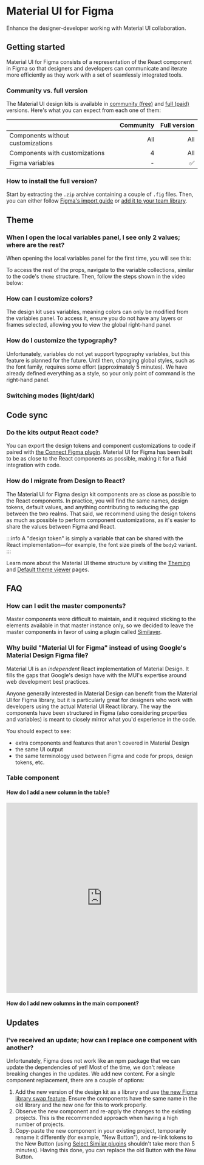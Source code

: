 # Material UI for Figma

<p class="description">Enhance the designer-developer working with Material UI collaboration.</p>

## Getting started

Material UI for Figma consists of a representation of the React component in Figma so that designers and developers can communicate and iterate more efficiently as they work with a set of seamlessly integrated tools.

### Community vs. full version

The Material UI design kits is available in [community (free)](https://www.figma.com/community/file/912837788133317724/material-ui-for-figma-and-mui-x) and [full (paid)](https://mui.com/store/items/figma-react/) versions.
Here's what you can expect from each one of them:

|                                   | Community | Full version |
| :-------------------------------- | --------: | -----------: |
| Components without customizations |       All |          All |
| Components with customizations    |         4 |          All |
| Figma variables                   |         - |           ✅ |

### How to install the full version?

Start by extracting the `.zip` archive containing a couple of `.fig` files.
Then, you can either follow [Figma's import guide](https://help.figma.com/hc/en-us/articles/360041003114-Import-files-into-Figma) or [add it to your team library](https://help.figma.com/hc/en-us/articles/360041051154-Getting-Started-with-Team-Library).

## Theme

### When I open the local variables panel, I see only 2 values; where are the rest?

When opening the local variables panel for the first time, you will see this:

<!-- ![Screenshot 2023-08-08 at 01.09.47.png](https://s3-us-west-2.amazonaws.com/secure.notion-static.com/4f2dd392-50f8-4b25-99ef-c52815fbc803/Screenshot_2023-08-08_at_01.09.47.png) -->

To access the rest of the props, navigate to the variable collections, similar to the code's `theme` structure.
Then, follow the steps shown in the video below:

### How can I customize colors?

The design kit uses variables, meaning colors can only be modified from the variables panel.
To access it, ensure you do not have any layers or frames selected, allowing you to view the global right-hand panel.

<!-- [MUI for Figma v5.14.0 - Material - Changing Colors 1080p.mov](https://s3-us-west-2.amazonaws.com/secure.notion-static.com/cc45d58e-d5c4-4411-a051-e9a1001c8c72/MUI_for_Figma_v5.14.0_-_Material_-_Changing_Colors_1080p.mov) -->

### How do I customize the typography?

Unfortunately, variables do not yet support typography variables, but this feature is planned for the future.
Until then, changing global styles, such as the font family, requires some effort (approximately 5 minutes).
We have already defined everything as a style, so your only point of command is the right-hand panel.

<!-- [MUI for Figma v5.14.0 - Material - Changing Typography.mov](https://s3-us-west-2.amazonaws.com/secure.notion-static.com/0f06be08-3a7d-4089-a1d0-7916c453830c/MUI_for_Figma_v5.14.0_-_Material_-_Changing_Typography.mov) -->

### Switching modes (light/dark)

<!-- [MUI for Figma v5.14.0 - Material - Changing Modes.mov](https://s3-us-west-2.amazonaws.com/secure.notion-static.com/2c670fba-c1f0-4636-88c3-5f0d1c33bc94/MUI_for_Figma_v5.14.0_-_Material_-_Changing_Modes.mov) -->

## Code sync

### Do the kits output React code?

You can export the design tokens and component customizations to code if paired with [the Connect Figma plugin](/material-ui/design-resources/mui-connect/).
Material UI for Figma has been built to be as close to the React components as possible, making it for a fluid integration with code.

### How do I migrate from Design to React?

The Material UI for Figma design kit components are as close as possible to the React components.
In practice, you will find the same names, design tokens, default values, and anything contributing to reducing the gap between the two realms.
That said, we recommend using the design tokens as much as possible to perform component customizations, as it's easier to share the values between Figma and React.

:::info
A "design token" is simply a variable that can be shared with the React implementation—for example, the font size pixels of the `body2` variant.
:::

Learn more about the Material UI theme structure by visiting the [Theming](https://mui.com/material-ui/customization/theming/) and [Default theme viewer](https://mui.com/material-ui/customization/theming/) pages.

## FAQ

### How can I edit the master components?

Master components were difficult to maintain, and it required sticking to the elements available in that master instance only, so we decided to leave the master components in favor of using a plugin called [Similayer](https://www.figma.com/community/plugin/735733267883397781/Similayer).

<!-- [141292007-d545374e-ec0b-4f5e-8873-1b4ce1a89556.mov](https://s3-us-west-2.amazonaws.com/secure.notion-static.com/eadfa8fa-f1a8-49d8-8311-64ffc144e6ab/141292007-d545374e-ec0b-4f5e-8873-1b4ce1a89556.mov) -->

### Why build "Material UI for Figma" instead of using Google's Material Design Figma file?

Material UI is an _independent_ React implementation of Material Design.
It fills the gaps that Google's design have with the MUI's expertise around web development best practices.

Anyone generally interested in Material Design can benefit from the Material UI for Figma library, but it is particularly great for designers who work with developers using the actual Material UI React library.
The way the components have been structured in Figma (also considering properties and variables) is meant to closely mirror what you'd experience in the code.

You should expect to see:

- extra components and features that aren't covered in Material Design
- the same UI output
- the same terminology used between Figma and code for props, design tokens, etc.

### Table component

#### How do I add a new column in the table?

<iframe src="https://www.loom.com/embed/6dd71cc374bc4d84af35ebb75d107d38?sid=1d3a4790-4c28-433e-94ce-97dd969601dd" frameborder="0" webkitallowfullscreen mozallowfullscreen allowfullscreen style="width: 100%; height: 500px;"></iframe>

#### How do I add new columns in the main component?

<!-- [MUIF-5.14-Add columns_voiceover2.mov](https://prod-files-secure.s3.us-west-2.amazonaws.com/e747f181-8f1e-4455-91f8-127e5f0b8f94/f8fefcc6-5303-4dbc-99a1-c2df358d6ab6/MUIF-5.14-Add_columns_voiceover2.mov) -->

## Updates

### I've received an update; how can I replace one component with another?

Unfortunately, Figma does not work like an npm package that we can update the dependencies of yet!
Most of the time, we don't release breaking changes in the updates.
We add new content. For a single component replacement, there are a couple of options:

1. Add the new version of the design kit as a library and use [the new Figma library swap feature](https://www.youtube.com/watch?v=GQ2jztKpxLk). Ensure the components have the same name in the old library and the new one for this to work properly.
2. Observe the new component and re-apply the changes to the existing projects. This is the recommended approach when having a high number of projects.
3. Copy-paste the new component in your existing project, temporarily rename it differently (for example, "New Button"), and re-link tokens to the New Button (using [Select Similar plugins](https://www.figma.com/community/plugin/792767780551514994/Select-Similar) shouldn't take more than 5 minutes). Having this done, you can replace the old Button with the New Button.
